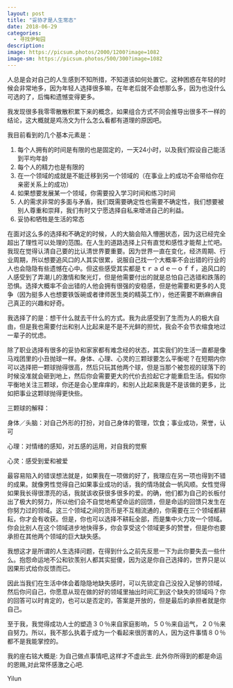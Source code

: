```yaml
---
layout: post
title: "妥协才是人生常态"
date: 2018-06-29
categories:
  - 寻找伊甸园
description:
image: https://picsum.photos/2000/1200?image=1082
image-sm: https://picsum.photos/500/300?image=1082
---
```

人总是会对自己的人生感到不知所措，不知道该如何处置它。这种困惑在年轻的时候会非常地多，因为年轻人选择很多嘛，在年老后就不会想那么多，因为也没什么可选的了，后悔和遗憾变得更多。

我发现很多我零零散散积累下来的概念，如果组合方式不同会推导出很多不一样的结论，这大概就是鸡汤文为什么怎么看<!--break-->都有道理的原因吧。

我目前看到的几个基本元素是：

<ol>
    <li>每个人拥有的时间是有限的也是固定的，一天24小时，以及我们假设自己能活到平均年龄</li>
    <li>每个人的精力也是有限的</li>
    <li>在一个领域的成就是不能迁移到另一个领域的（在事业上的成功不会带给你在亲密关系上的成功）</li>
    <li>如果想要发展某一个领域，你需要投入学习时间和练习时间</li>
    <li>人的需求非常的多面与矛盾，我们既需要确定性也需要不确定性，我们想要被别人尊重和崇拜，我们有时又宁愿选择自私来增进自己的利益。</li>
    <li>妥协和牺牲是生活的常态</li>
</ol>

在面对这么多的选择和不确定的时候，人的大脑会陷入懵圈状态，因为这已经完全超出了理性可以处理的范围。在人生的道路选择上只有直觉和感性才能帮上忙吧。我现在觉得认清自己要的比认清世界要重要。因为世界一直在变化，经济周期、行业周期，所以想要追风口的人其实很累，说服自己找一个大概率不会出错的行业的人也会隐隐有些遗憾在心中。但这些感受其实都是ｔｒａｄｅ－ｏｆｆ，追风口的人感受到了弄潮儿的激情和聚光灯，但是他需要付出的就是总怕自己选错和跌落的恐惧。选择大概率不会出错的人他会拥有很强的安稳感，但是他需要和更多的人竞争（因为挺多人也想要铁饭碗或者律师医生类的精英工作），他还需要不断麻痹自己真正的兴趣和好奇。


我选择了的是：想干什么就去干什么的方式。我为此感受到了生而为人的极大自由，但是我也需要付出和别人比起来是不是不光鲜的担忧，我会不会节衣缩食地过一辈子的忧虑。

除了职业选择有很多的妥协和家家都有难念经的状态，其实我们的生活一直都是像马戏团里的小丑抛球一样。身体、心理、心灵的三颗球要怎么平衡呢？在短期内你可以选择把一颗球抛得很高，然后只玩其他两个球，但是当那个被忽视的球落下的时候没准就会砸到地上，然后你会需要更大的代价去捡起它才能重启生活。假如你平衡地关注三颗球，你还是会心里痒痒的，和别人比起来我是不是该做的更多，比如把事业这颗球抛得更快些。

三颗球的解释：

身体／头脑：对自己外形的打扮，对自己身体的管理，饮食；事业成功，荣誉，认可

心理：对情绪的感知，对五感的运用，对自我的觉察

心灵：感受到爱和被爱

最容易陷入的错误想法就是，如果我在一项做的好了，我理应在另一项也得到不错的成果。就像男性觉得自己如果事业成功的话，我的情场就会一帆风顺。女性觉得如果我长得很漂亮的话，我就该收获很多很多的爱。的确，他们都为自己的长板付出了极大的努力，所以他们会不自觉地希望命运的回馈，但是命运的回馈只发生在你努力过的领域。这三个领域之间的货币是不互相流通的，你需要在三个领域都耕耘，你才会有收获。但是，你也可以选择不耕耘全部，而是集中火力攻一个领域。你会比别人在这个领域进步地快得多，你会享受这个领域更多的赞誉，但是你也要承担在其他两个领域的巨大缺失感。

我想这才是所谓的人生选择问题，在得到什么之前先反思一下为此你要失去一些什么。抱怨命运地不公和钦羡别人都其实挺傻，因为这是你自己选择的，世界只是以因果形式给你反馈而已。

因此当我们在生活中体会着隐隐地缺失感时，可以先锁定自己没投入足够的领域，然后你问自己，你愿意从现在做的好的领域里抽出时间汇到这个缺失的领域吗？你的回答可以时肯定的，也可以是否定的，答案是开放的，但是最后的承担者就是你自己。

至于我，我觉得成功人士的塑造３０％来自家庭影响，５０％来自运气，２０％来自努力。所以，我不那么执着于成为一个看起来很厉害的人，因为这件事情８０％都不是我能掌控的。

我的座右铭大概是: 为自己做点事情吧,这样才不虚此生. 此外你所得到的都是命运的恩赐,对此常怀感激之心吧.

Yilun